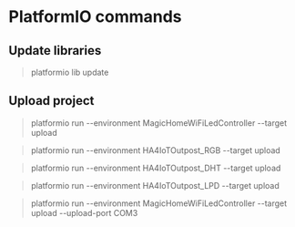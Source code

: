 # PlatformIO commands
## Update libraries
> platformio lib update

## Upload project
> platformio run --environment MagicHomeWiFiLedController --target upload

> platformio run --environment HA4IoTOutpost_RGB --target upload

> platformio run --environment HA4IoTOutpost_DHT --target upload

> platformio run --environment HA4IoTOutpost_LPD --target upload

> platformio run --environment MagicHomeWiFiLedController --target upload --upload-port COM3
